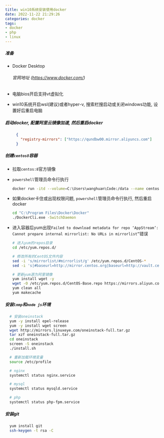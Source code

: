 ```yaml
---
title: win10系统安装使用docker
date: 2022-11-22 21:29:26
categories: docker
tags:
- docker
- php
- linux
---
```


##### 准备
  
  - Docker Desktop 
     
     ###### 官网地址 (https://www.docker.com/)
     
  - 电脑bios开启支持vt虚拟化
  
  - win10系统开启wsl(建议)或者hyper-v, 搜索栏搜启动或关闭windows功能, 设置好后重启电脑
  
   
##### 启动docker, 配置阿里云镜像加速, 然后重启docker

   ```json
        {
          "registry-mirrors": ["https://qundbw00.mirror.aliyuncs.com"]
        }
   ```

##### 创建`centos8`容器

  - 拉取`centos:8`官方镜像
  
  - `powershell`管理员命令行执行
  
    ```bash
    docker run -itd --volume=C:\Users\wanghuan\Code:/data --name centos8 --privileged centos:8 /usr/sbin/init
    ```
    
  - 如果docker卡住或出现权限问题, `powershell`管理员命令行执行, 然后重启docker
  
    ```bash
    cd "C:\Program Files\Docker\Docker"
    ./DockerCli.exe -SwitchDaemon
    ```
    
  - 进入容器后yum出现`Failed to download metadata for repo ‘AppStream’: Cannot prepare internal mirrorlist: No URLs in mirrorlist”`错误
  
    ```bash
    # 进入yum的repos目录
    cd /etc/yum.repos.d/
    
    # 修改所有的CentOS文件内容
    sed -i 's/mirrorlist/#mirrorlist/g' /etc/yum.repos.d/CentOS-*
    sed -i 's|#baseurl=http://mirror.centos.org|baseurl=http://vault.centos.org|g' /etc/yum.repos.d/CentOS-*
    
    # 更新yum源为阿里镜像
    yum install wget -y
    wget -O /etc/yum.repos.d/CentOS-Base.repo https://mirrors.aliyun.com/repo/Centos-vault-8.5.2111.repo
    yum clean all
    yum makecache
    ```  

##### 安装`lnmp`和`node js`环境

  ```bash
    # 安装oneinstack
    yum -y install epel-release
    yum -y install wget screen
    wget http://mirrors.linuxeye.com/oneinstack-full.tar.gz
    tar xzf oneinstack-full.tar.gz
    cd oneinstack
    screen -S oneinstack
    ./install.sh

    # 重新加载环境变量
    source /etc/profile

    # nginx
    systemctl status nginx.service

    # mysql
    systemctl status mysqld.service

    # php
    systemctl status php-fpm.service
  ```

##### 安装git

  ```bash
    yum install git
    ssh-keygen -t rsa -C 
  ```

